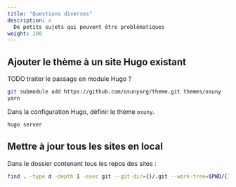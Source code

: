 ```yaml
---
title: "Questions diverses"
description: >
  De petits sujets qui peuvent être problématiques
weight: 100
---
```


## Ajouter le thème à un site Hugo existant

TODO traiter le passage en module Hugo ?

```bash
git submodule add https://github.com/osunyorg/theme.git themes/osuny
yarn
```

Dans la configuration Hugo, définir le thème `osuny`.

```bash
hugo server
```

## Mettre à jour tous les sites en local

Dans le dossier contenant tous les repos des sites :

```bash
find . -type d -depth 1 -exec git --git-dir={}/.git --work-tree=$PWD/{} pull origin main --recurse-submodules \;
```

